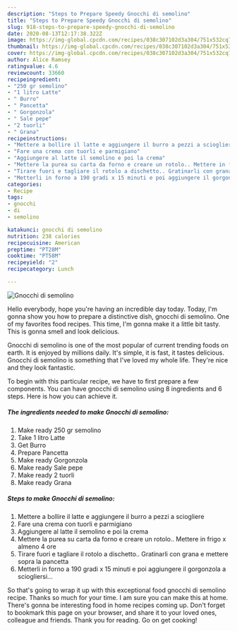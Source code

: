 ```yaml
---
description: "Steps to Prepare Speedy Gnocchi di semolino"
title: "Steps to Prepare Speedy Gnocchi di semolino"
slug: 918-steps-to-prepare-speedy-gnocchi-di-semolino
date: 2020-08-13T12:17:38.322Z
image: https://img-global.cpcdn.com/recipes/038c307102d3a304/751x532cq70/gnocchi-di-semolino-recipe-main-photo.jpg
thumbnail: https://img-global.cpcdn.com/recipes/038c307102d3a304/751x532cq70/gnocchi-di-semolino-recipe-main-photo.jpg
cover: https://img-global.cpcdn.com/recipes/038c307102d3a304/751x532cq70/gnocchi-di-semolino-recipe-main-photo.jpg
author: Alice Ramsey
ratingvalue: 4.6
reviewcount: 33660
recipeingredient:
- "250 gr semolino"
- "1 litro Latte"
- " Burro"
- " Pancetta"
- " Gorgonzola"
- " Sale pepe"
- "2 tuorli"
- " Grana"
recipeinstructions:
- "Mettere a bollire il latte e aggiungere il burro a pezzi a sciogliere"
- "Fare una crema con tuorli e parmigiano"
- "Aggiungere al latte il semolino e poi la crema"
- "Mettere la purea su carta da forno e creare un rotolo.. Mettere in frigo x almeno 4 ore"
- "Tirare fuori e tagliare il rotolo a dischetto.. Gratinarli con grana e mettere sopra la pancetta"
- "Metterli in forno a 190 gradi x 15 minuti e poi aggiungere il gorgonzola a sciogliersi..."
categories:
- Recipe
tags:
- gnocchi
- di
- semolino

katakunci: gnocchi di semolino 
nutrition: 238 calories
recipecuisine: American
preptime: "PT28M"
cooktime: "PT58M"
recipeyield: "2"
recipecategory: Lunch

---
```



![Gnocchi di semolino](https://img-global.cpcdn.com/recipes/038c307102d3a304/751x532cq70/gnocchi-di-semolino-recipe-main-photo.jpg)

Hello everybody, hope you're having an incredible day today. Today, I'm gonna show you how to prepare a distinctive dish, gnocchi di semolino. One of my favorites food recipes. This time, I'm gonna make it a little bit tasty. This is gonna smell and look delicious.



Gnocchi di semolino is one of the most popular of current trending foods on earth. It is enjoyed by millions daily. It's simple, it is fast, it tastes delicious. Gnocchi di semolino is something that I've loved my whole life. They're nice and they look fantastic.


To begin with this particular recipe, we have to first prepare a few components. You can have gnocchi di semolino using 8 ingredients and 6 steps. Here is how you can achieve it.

<!--inarticleads1-->

##### The ingredients needed to make Gnocchi di semolino:

1. Make ready 250 gr semolino
1. Take 1 litro Latte
1. Get  Burro
1. Prepare  Pancetta
1. Make ready  Gorgonzola
1. Make ready  Sale pepe
1. Make ready 2 tuorli
1. Make ready  Grana




<!--inarticleads2-->

##### Steps to make Gnocchi di semolino:

1. Mettere a bollire il latte e aggiungere il burro a pezzi a sciogliere
1. Fare una crema con tuorli e parmigiano
1. Aggiungere al latte il semolino e poi la crema
1. Mettere la purea su carta da forno e creare un rotolo.. Mettere in frigo x almeno 4 ore
1. Tirare fuori e tagliare il rotolo a dischetto.. Gratinarli con grana e mettere sopra la pancetta
1. Metterli in forno a 190 gradi x 15 minuti e poi aggiungere il gorgonzola a sciogliersi...




So that's going to wrap it up with this exceptional food gnocchi di semolino recipe. Thanks so much for your time. I am sure you can make this at home. There's gonna be interesting food in home recipes coming up. Don't forget to bookmark this page on your browser, and share it to your loved ones, colleague and friends. Thank you for reading. Go on get cooking!
